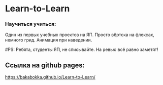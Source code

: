 # Learn-to-Learn
### Научиться учиться:
Один из первых учебных проектов на ЯП. Просто вёртска на флексах, немного грид. Анимация при наведении. 

#PS: 
Ребята, студенты ЯП, не списывайте. На ревью всё равно заметят!


## Ссылка на github pages:
https://bakabokka.github.io/Learn-to-Learn/
